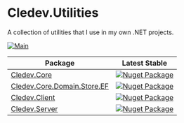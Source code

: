 # Cledev.Utilities
A collection of utilities that I use in my own .NET projects.

[![Main](https://github.com/Cledev-Limited/Cledev.Utilities/actions/workflows/main.yml/badge.svg)](https://github.com/Cledev-Limited/Cledev.Utilities/actions/workflows/main.yml)

| Package                                                                   | Latest Stable                                                                                                                     |
|---------------------------------------------------------------------------|-----------------------------------------------------------------------------------------------------------------------------------|
| [Cledev.Core](https://www.nuget.org/packages/Cledev.Core)                 | [![Nuget Package](https://img.shields.io/badge/nuget-3.2.0-blue.svg)](https://www.nuget.org/packages/Cledev.Core)                 |
| [Cledev.Core.Domain.Store.EF](https://www.nuget.org/packages/Cledev.Core.Domain.Store.EF) | [![Nuget Package](https://img.shields.io/badge/nuget-3.2.0-blue.svg)](https://www.nuget.org/packages/Cledev.Core.Domain.Store.EF) |
| [Cledev.Client](https://www.nuget.org/packages/Cledev.Client)             | [![Nuget Package](https://img.shields.io/badge/nuget-3.2.0-blue.svg)](https://www.nuget.org/packages/Cledev.Client)               |
| [Cledev.Server](https://www.nuget.org/packages/Cledev.Server)             | [![Nuget Package](https://img.shields.io/badge/nuget-3.2.0-blue.svg)](https://www.nuget.org/packages/Cledev.Server)               |
